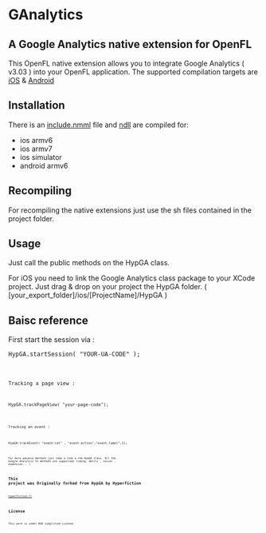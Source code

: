 GAnalytics
=============================
A Google Analytics native extension for OpenFL
-----------------------------

This OpenFL native extension allows you to integrate Google Analytics ( v3.03 ) into your OpenFL application.
The supported compilation targets are [iOS](https://developers.google.com/analytics/devguides/collection/ios/v3) & [Android](https://developers.google.com/analytics/devguides/collection/android/v3/)

Installation
------------
There is an [include.nmml]() file and [ndll]() are compiled for:
* ios armv6
* ios armv7
* ios simulator
* android armv6

Recompiling
-----------
For recompiling the native extensions just use the sh files contained in the project folder.

Usage
-----
Just call the public methods on the HypGA class.

For iOS you need to link the Google Analytics class package to your XCode project.
Just drag & drop on your project the HypGA folder. ( [your_export_folder]/ios/[ProjectName]/HypGA )

Baisc reference
---------------

First start the session via :
<pre><code>HypGA.startSession( "YOUR-UA-CODE" );<code></pre>

Tracking a page view :
<pre><code>HypGA.trackPageView( "your-page-code");<code></pre>

Tracking an event :
<pre><code>HypGA.trackEvent( "event-cat" , "event-action","event-label",1);<code></pre>

For more advance methods just take a look a the HypGA class.
All the Google Analytics V2 methods are supported( timing, metric , social , dimension... )

This project was Originally forked from HypGA by Hyperfiction
--------------------
[hyperfiction.fr](http://hyperfiction.fr)

License
-------
This work is under BSD simplified License.
